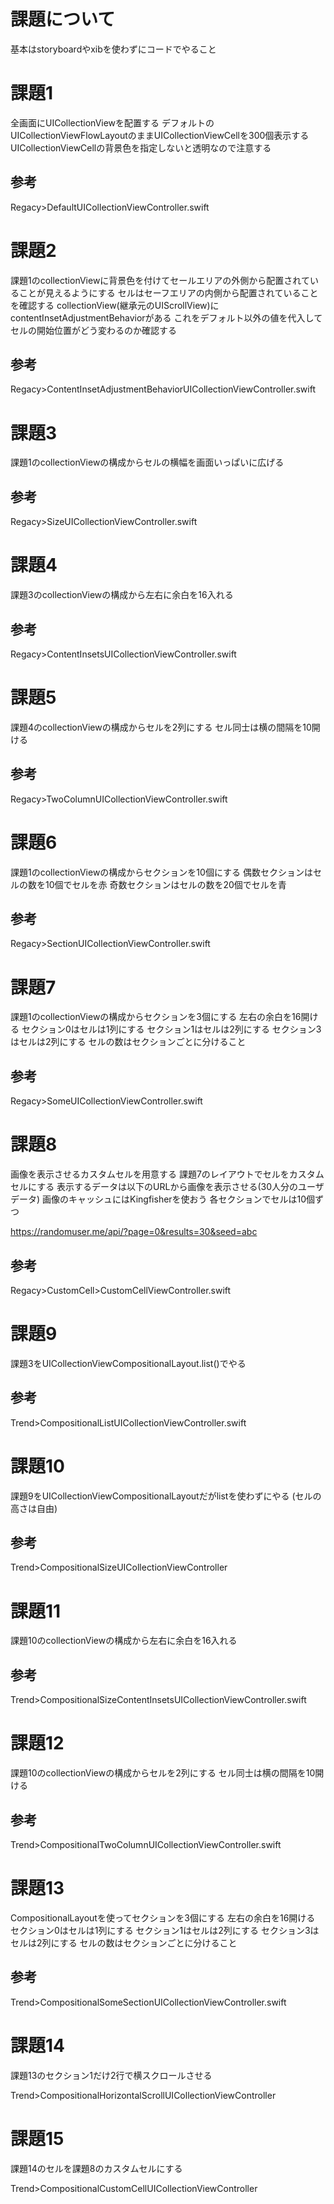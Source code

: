 # 課題について

基本はstoryboardやxibを使わずにコードでやること

# 課題1

全画面にUICollectionViewを配置する
デフォルトのUICollectionViewFlowLayoutのままUICollectionViewCellを300個表示する
UICollectionViewCellの背景色を指定しないと透明なので注意する

## 参考
Regacy>DefaultUICollectionViewController.swift

# 課題2

課題1のcollectionViewに背景色を付けてセールエリアの外側から配置されていることが見えるようにする
セルはセーフエリアの内側から配置されていることを確認する
collectionView(継承元のUIScrollView)にcontentInsetAdjustmentBehaviorがある
これをデフォルト以外の値を代入してセルの開始位置がどう変わるのか確認する

## 参考
Regacy>ContentInsetAdjustmentBehaviorUICollectionViewController.swift

# 課題3

課題1のcollectionViewの構成からセルの横幅を画面いっぱいに広げる

## 参考
Regacy>SizeUICollectionViewController.swift

# 課題4

課題3のcollectionViewの構成から左右に余白を16入れる

## 参考
Regacy>ContentInsetsUICollectionViewController.swift

# 課題5

課題4のcollectionViewの構成からセルを2列にする
セル同士は横の間隔を10開ける

## 参考
Regacy>TwoColumnUICollectionViewController.swift

# 課題6

課題1のcollectionViewの構成からセクションを10個にする
偶数セクションはセルの数を10個でセルを赤
奇数セクションはセルの数を20個でセルを青

## 参考
Regacy>SectionUICollectionViewController.swift

# 課題7

課題1のcollectionViewの構成からセクションを3個にする
左右の余白を16開ける
セクション0はセルは1列にする
セクション1はセルは2列にする
セクション3はセルは2列にする
セルの数はセクションごとに分けること

## 参考
Regacy>SomeUICollectionViewController.swift

# 課題8

画像を表示させるカスタムセルを用意する
課題7のレイアウトでセルをカスタムセルにする
表示するデータは以下のURLから画像を表示させる(30人分のユーザデータ)
画像のキャッシュにはKingfisherを使おう
各セクションでセルは10個ずつ


https://randomuser.me/api/?page=0&results=30&seed=abc

## 参考
Regacy>CustomCell>CustomCellViewController.swift

# 課題9
課題3をUICollectionViewCompositionalLayout.list()でやる

## 参考
Trend>CompositionalListUICollectionViewController.swift

# 課題10
課題9をUICollectionViewCompositionalLayoutだがlistを使わずにやる (セルの高さは自由)

## 参考
Trend>CompositionalSizeUICollectionViewController

# 課題11

 課題10のcollectionViewの構成から左右に余白を16入れる

## 参考
Trend>CompositionalSizeContentInsetsUICollectionViewController.swift

# 課題12

課題10のcollectionViewの構成からセルを2列にする
セル同士は横の間隔を10開ける

## 参考
Trend>CompositionalTwoColumnUICollectionViewController.swift

# 課題13
CompositionalLayoutを使ってセクションを3個にする
左右の余白を16開ける
セクション0はセルは1列にする
セクション1はセルは2列にする
セクション3はセルは2列にする
セルの数はセクションごとに分けること

## 参考

Trend>CompositionalSomeSectionUICollectionViewController.swift

# 課題14
課題13のセクション1だけ2行で横スクロールさせる

Trend>CompositionalHorizontalScrollUICollectionViewController

# 課題15
課題14のセルを課題8のカスタムセルにする

Trend>CompositionalCustomCellUICollectionViewController
